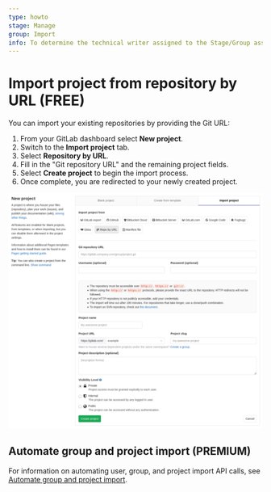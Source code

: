 ```yaml
---
type: howto
stage: Manage
group: Import
info: To determine the technical writer assigned to the Stage/Group associated with this page, see https://about.gitlab.com/handbook/engineering/ux/technical-writing/#assignments
---
```


# Import project from repository by URL **(FREE)**

You can import your existing repositories by providing the Git URL:

1. From your GitLab dashboard select **New project**.
1. Switch to the **Import project** tab.
1. Select **Repository by URL**.
1. Fill in the "Git repository URL" and the remaining project fields.
1. Select **Create project** to begin the import process.
1. Once complete, you are redirected to your newly created project.

![Import project by repository URL](img/import_projects_from_repo_url.png)

## Automate group and project import **(PREMIUM)**

For information on automating user, group, and project import API calls, see
[Automate group and project import](index.md#automate-group-and-project-import).
